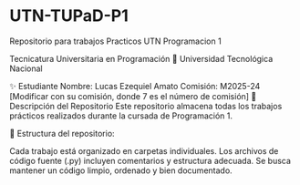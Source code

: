 # UTN-TUPaD-P1
Repositorio para trabajos Practicos UTN Programacion 1

Tecnicatura Universitaria en Programación
📍 Universidad Tecnológica Nacional

✨ Estudiante
Nombre: Lucas Ezequiel Amato
Comisión: M2025-24 [Modificar con su comisión, donde 7 es el número de comisión]
📂 Descripción del Repositorio
Este repositorio almacena todas los trabajos prácticos realizados durante la cursada de Programación 1.

📌 Estructura del repositorio:

Cada trabajo está organizado en carpetas individuales.
Los archivos de código fuente (.py) incluyen comentarios y estructura adecuada.
Se busca mantener un código limpio, ordenado y bien documentado.